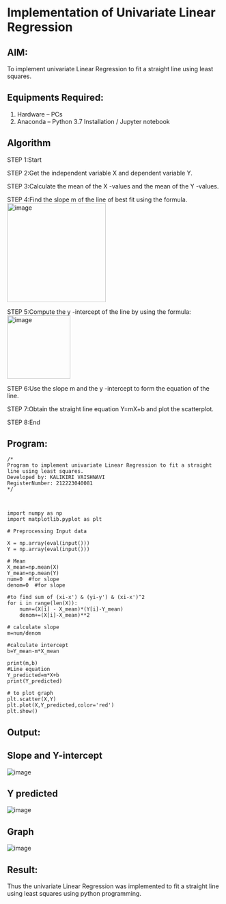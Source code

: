 # Implementation of Univariate Linear Regression
## AIM:
To implement univariate Linear Regression to fit a straight line using least squares.

## Equipments Required:
1. Hardware – PCs
2. Anaconda – Python 3.7 Installation / Jupyter notebook

## Algorithm

STEP 1:Start

STEP 2:Get the independent variable X and dependent variable Y.

STEP 3:Calculate the mean of the X -values and the mean of the Y -values.

STEP 4:Find the slope m of the line of best fit using the formula. 
  <img width="231" alt="image" src="https://user-images.githubusercontent.com/93026020/192078527-b3b5ee3e-992f-46c4-865b-3b7ce4ac54ad.png">
  
STEP 5:Compute the y -intercept of the line by using the formula:
  <img width="148" alt="image" src="https://user-images.githubusercontent.com/93026020/192078545-79d70b90-7e9d-4b85-9f8b-9d7548a4c5a4.png">
  
STEP 6:Use the slope m and the y -intercept to form the equation of the line.

STEP 7:Obtain the straight line equation Y=mX+b and plot the scatterplot.

STEP 8:End




## Program:
```
/*
Program to implement univariate Linear Regression to fit a straight line using least squares.
Developed by: KALIKIRI VAISHNAVI
RegisterNumber: 212223040081 
*/



import numpy as np
import matplotlib.pyplot as plt

# Preprocessing Input data

X = np.array(eval(input()))
Y = np.array(eval(input()))

# Mean
X_mean=np.mean(X)
Y_mean=np.mean(Y)
num=0  #for slope
denom=0  #for slope

#to find sum of (xi-x') & (yi-y') & (xi-x')^2
for i in range(len(X)):
    num+=(X[i] - X_mean)*(Y[i]-Y_mean)
    denom+=(X[i]-X_mean)**2

# calculate slope    
m=num/denom

#calculate intercept
b=Y_mean-m*X_mean

print(m,b)
#Line equation
Y_predicted=m*X+b
print(Y_predicted)

# to plot graph
plt.scatter(X,Y)
plt.plot(X,Y_predicted,color='red')
plt.show()
```

## Output:
## Slope and Y-intercept
![image](https://github.com/user-attachments/assets/7ad7f6a4-36bf-4939-b785-a5deb4dc10b6)
## Y predicted
![image](https://github.com/user-attachments/assets/b631ca68-87fc-4ba3-b65b-776637c5d2da)
## Graph
![image](https://github.com/user-attachments/assets/00a04232-a11e-4c65-ae61-92d39ee96fd8)


## Result:
Thus the univariate Linear Regression was implemented to fit a straight line using least squares using python programming.
